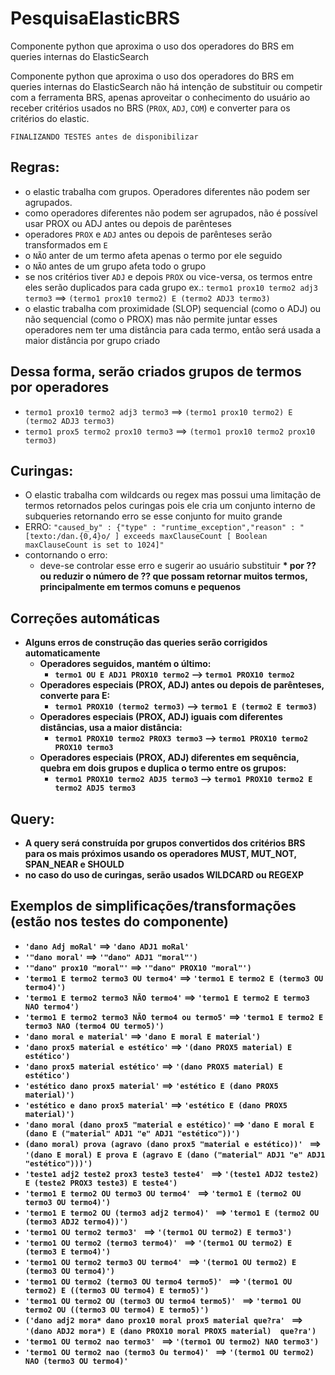 # PesquisaElasticBRS
Componente python que aproxima o uso dos operadores do BRS em queries internas do ElasticSearch 

Componente python que aproxima o uso dos operadores do BRS em queries internas do ElasticSearch não há intenção de substituir ou competir com a ferramenta BRS, apenas aproveitar o conhecimento do usuário ao receber critérios usados no BRS (`PROX`, `ADJ`, `COM`) e converter para os critérios do elastic.

`FINALIZANDO TESTES antes de disponibilizar`

## Regras:
 - o elastic trabalha com grupos. Operadores diferentes não podem ser agrupados.
 - como operadores diferentes não podem ser agrupados, não é possível usar PROX ou ADJ antes ou depois de parênteses
 - operadores `PROX` e `ADJ` antes ou depois de parênteses serão transformados em `E`
 - o `NÃO` anter de um termo afeta apenas o termo por ele seguido
 - o `NÃO` antes de um grupo afeta todo o grupo
 - se nos critérios tiver `ADJ` e depois `PROX` ou vice-versa, os termos entre eles serão duplicados para cada grupo ex.: `termo1 prox10 termo2 adj3 termo3` ==> `(termo1 prox10 termo2) E (termo2 ADJ3 termo3)`
 - o elastic trabalha com proximidade (SLOP) sequencial (como o ADJ) ou não sequencial (como o PROX) mas não permite juntar esses operadores nem ter uma distância para cada termo, então será usada a maior distância por grupo criado
 
## Dessa forma, serão criados grupos de termos por operadores
 - `termo1 prox10 termo2 adj3 termo3` ==> `(termo1 prox10 termo2) E (termo2 ADJ3 termo3)`
 - `termo1 prox5 termo2 prox10 termo3` ==> `(termo1 prox10 termo2 prox10 termo3)`

## Curingas:
 - O elastic trabalha com wildcards ou regex mas possui uma limitação de termos retornados pelos curingas
   pois ele cria um conjunto interno de subqueries retornando erro se esse conjunto for muito grande
 - ERRO: `"caused_by" : {"type" : "runtime_exception","reason" : "[texto:/dan.{0,4}o/ ] exceeds maxClauseCount [ Boolean maxClauseCount is set to 1024]"`
 - contornando o erro:
   - deve-se controlar esse erro e sugerir ao usuário substituir <b>*<b> por <b>??<b> ou reduzir o número de <b>??<b> que possam retornar muitos termos, principalmente em termos comuns e pequenos

## Correções automáticas 
 - Alguns erros de construção das queries serão corrigidos automaticamente
   - Operadores seguidos, mantém o último: 
     - `termo1 OU E ADJ1 PROX10 termo2` --> `termo1 PROX10 termo2`
   - Operadores especiais (PROX, ADJ) antes ou depois de parênteses, converte para E:
     - `termo1 PROX10 (termo2 termo3)` --> `termo1 E (termo2 E termo3)`
   - Operadores especiais (PROX, ADJ) iguais com diferentes distâncias, usa a maior distância:
     - `termo1 PROX10 termo2 PROX3 termo3` --> `termo1 PROX10 termo2 PROX10 termo3`
   - Operadores especiais (PROX, ADJ) diferentes em sequência, quebra em dois grupos e duplica o termo entre os grupos:
     - `termo1 PROX10 termo2 ADJ5 termo3` --> `termo1 PROX10 termo2 E termo2 ADJ5 termo3`
 
## Query:
 - A query será construída por grupos convertidos dos critérios BRS para os mais próximos usando os operadores <b>MUST<b>, <b>MUT_NOT<b>, <b>SPAN_NEAR<b> e <b>SHOULD<b>
 - no caso do uso de curingas, serão usados <b>WILDCARD<b> ou <b>REGEXP<b>

## Exemplos de simplificações/transformações (estão nos testes do componente)
 - `'dano Adj moRal'` ==> `'dano ADJ1 moRal'`
 - `'"dano moral'` ==> `'"dano" ADJ1 "moral"')`
 - `'"dano" prox10 "moral"'` ==> `'"dano" PROX10 "moral"')`
 - `'termo1 E termo2 termo3 OU termo4'` ==> `'termo1 E termo2 E (termo3 OU termo4)')`
 - `'termo1 E termo2 termo3 NÃO termo4'` ==> `'termo1 E termo2 E termo3 NAO termo4')`
 - `'termo1 E termo2 termo3 NÃO termo4 ou termo5'` ==> `'termo1 E termo2 E termo3 NAO (termo4 OU termo5)')`
 - `'dano moral e material'` ==> `'dano E moral E material')`
 - `'dano prox5 material e estético'` ==> `'(dano PROX5 material) E estético')`
 - `'dano prox5 material estético'` ==> `'(dano PROX5 material) E estético')`
 - `'estético dano prox5 material'` ==> `'estético E (dano PROX5 material)')`
 - `'estético e dano prox5 material'` ==> `'estético E (dano PROX5 material)')`
 - `'dano moral (dano prox5 "material e estético)'` ==> `'dano E moral E (dano E ("material" ADJ1 "e" ADJ1 "estético"))')`
 - `(dano moral) prova (agravo (dano prox5 "material e estético))' ` ==> `'(dano E moral) E prova E (agravo E (dano ("material" ADJ1 "e" ADJ1 "estético")))')`
 - `'teste1 adj2 teste2 prox3 teste3 teste4' ` ==> `'(teste1 ADJ2 teste2) E (teste2 PROX3 teste3) E teste4')`
 - `'termo1 E termo2 OU termo3 OU termo4' ` ==> `'termo1 E (termo2 OU termo3 OU termo4)')`
 - `'termo1 E termo2 OU (termo3 adj2 termo4)' ` ==> `'termo1 E (termo2 OU (termo3 ADJ2 termo4))')`
 - `'termo1 OU termo2 termo3' ` ==> `'(termo1 OU termo2) E termo3')`
 - `'termo1 OU termo2 (termo3 termo4)' ` ==> `'(termo1 OU termo2) E (termo3 E termo4)')`
 - `'termo1 OU termo2 termo3 OU termo4' ` ==> `'(termo1 OU termo2) E (termo3 OU termo4)')`
 - `'termo1 OU termo2 (termo3 OU termo4 termo5)' ` ==> `'(termo1 OU termo2) E ((termo3 OU termo4) E termo5)')`
 - `'termo1 OU termo2 OU (termo3 OU termo4 termo5)' ` ==> `'termo1 OU termo2 OU ((termo3 OU termo4) E termo5)')`
 - `('dano adj2 mora* dano prox10 moral prox5 material que?ra' ` ==> `'(dano ADJ2 mora*) E (dano PROX10 moral PROX5 material)  que?ra')`
 - `'termo1 OU termo2 nao termo3' ` ==> `'(termo1 OU termo2) NAO termo3')`
 - `'termo1 OU termo2 nao (termo3 Ou termo4)' ` ==> `'(termo1 OU termo2) NAO (termo3 OU termo4)'`
